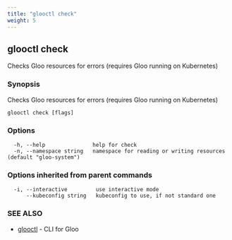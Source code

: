 ```yaml
---
title: "glooctl check"
weight: 5
---
```

## glooctl check

Checks Gloo resources for errors (requires Gloo running on Kubernetes)

### Synopsis

Checks Gloo resources for errors (requires Gloo running on Kubernetes)

```
glooctl check [flags]
```

### Options

```
  -h, --help               help for check
  -n, --namespace string   namespace for reading or writing resources (default "gloo-system")
```

### Options inherited from parent commands

```
  -i, --interactive         use interactive mode
      --kubeconfig string   kubeconfig to use, if not standard one
```

### SEE ALSO

* [glooctl](../glooctl)	 - CLI for Gloo

